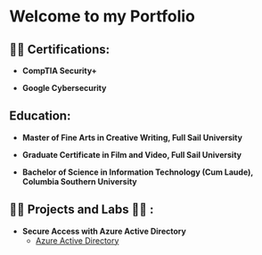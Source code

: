 # Welcome to my Portfolio

<h2>👨‍💻 Certifications:</h2>

 - <b>CompTIA Security+</b>

- <b>Google Cybersecurity</b>

<h2>Education:</h2>

- <b>Master of Fine Arts in Creative Writing, Full Sail University</b>

- <b>Graduate Certificate in Film and Video, Full Sail University</b>

- <b>Bachelor of Science in Information Technology (Cum Laude), Columbia Southern University</b>

<h2>👨‍💻 Projects and Labs 👨‍💻 :</h2>

- <b>Secure Access with Azure Active Directory</b>
  - [Azure Active Directory]( https://github.com/GIJane11226/Azure-Active-Directory)


